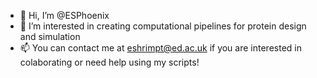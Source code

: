 - 👋 Hi, I’m @ESPhoenix
- 👀 I’m interested in creating computational pipelines for protein design and simulation
- 📫 You can contact me at eshrimpt@ed.ac.uk if you are interested in colaborating or need help using my scripts!

<!---
ESPhoenix/ESPhoenix is a ✨ special ✨ repository because its `README.md` (this file) appears on your GitHub profile.
You can click the Preview link to take a look at your changes.
--->
